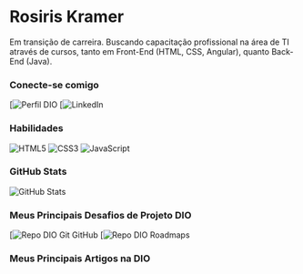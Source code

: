# Rosiris Kramer
Em transição de carreira.
Buscando capacitação profissional na área de TI através de cursos, tanto em Front-End (HTML, CSS, Angular), quanto Back-End (Java).

### Conecte-se comigo
[![Perfil DIO](https://www.dio.me/users/rosirispfreitas)
[![LinkedIn](https://www.linkedin.com/in/rosiris-kramer-537205253/)


### Habilidades
![HTML5](https://img.shields.io/badge/HTML-000?style=for-the-badge&logo=html5&logoColor=30A3DC)
![CSS3](https://img.shields.io/badge/CSS3-000?style=for-the-badge&logo=css3&logoColor=E94D5F)
![JavaScript](https://img.shields.io/badge/JavaScript-000?style=for-the-badge&logo=javascript&logoColor=30A3DC)


### GitHub Stats
![GitHub Stats](https://github.com/rosirisk/dio-lab-open-source)


### Meus Principais Desafios de Projeto DIO
[![Repo DIO Git GitHub]()
[![Repo DIO Roadmaps]()

### Meus Principais Artigos na DIO
